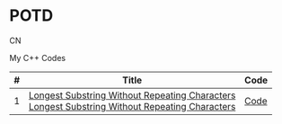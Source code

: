 # POTD

CN

My C++ Codes



 | #  | Title | Code |
----  | --- | --- |
   1  |   <a href="https://www.geeksforgeeks.org/find-maximum-minimum-sum-subarray-size-k//"> Longest Substring Without Repeating Characters <br> <a href= "https://www.codingninjas.com/codestudio/problem-of-the-day/easy"> Longest Substring Without Repeating Characters| <a href="https://github.com/Pritanjan/Question/blob/main/POTD/CN/0001%20231022%20Minimum%20Sum%20Subarray%20Of%20Given%20Size.cpp"> Code </a>
